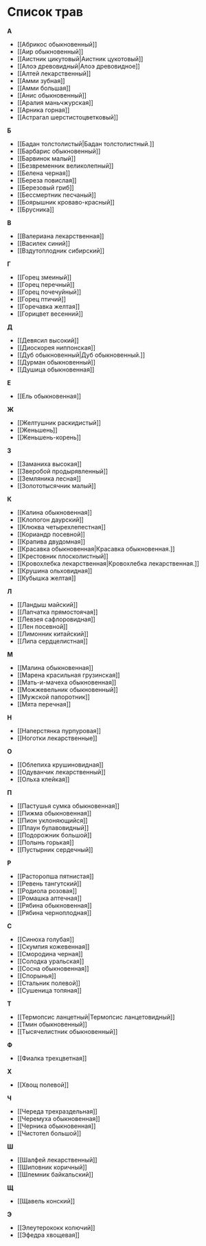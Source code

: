 # Список трав

**А**
- [[Абрикос обыкновенный]]
- [[Аир обыкновенный]]
- [[Аистник цикутовый|Аистник цукотовый]]
- [[Алоэ древовидный|Алоэ древовидное]]
- [[Алтей лекарственный]]
- [[Амми зубная]]
- [[Амми большая]]
- [[Анис обыкновенный]]
- [[Аралия маньчжурская]]
- [[Арника горная]]
- [[Астрагал шерстистоцветковый]]

**Б**
- [[Бадан толстолистый|Бадан толстолистный.]]
- [[Барбарис обыкновенный]]
- [[Барвинок малый]]
- [[Безвременник великолепный]]
- [[Белена черная]]
- [[Береза повислая]]
- [[Березовый гриб]]
- [[Бессмертник песчаный]]
- [[Боярышник кроваво-красный]]
- [[Брусника]]

**В**
- [[Валериана лекарственная]]
- [[Василек синий]]
- [[Вздутоплодник сибирский]]

**Г**
- [[Горец змеиный]]
- [[Горец перечный]]
- [[Горец почечуйный]]
- [[Горец птичий]]
- [[Горечавка желтая]]
- [[Горицвет весенний]]

**Д**
- [[Девясил высокий]]
- [[Диоскорея ниппонская]]
- [[Дуб обыкновенный|Дуб обыкновенный.]]
- [[Дурман обыкновенный]]
- [[Душица обыкновенная]]

**Е**
- [[Ель обыкновенная]]

**Ж**
- [[Желтушник раскидистый]]
- [[Женьшень]]
- [[Женьшень-корень]]

**З**
- [[Заманиха высокая]]
- [[Зверобой продырявленный]]
- [[Земляника лесная]]
- [[Золототысячник малый]]

**К**
- [[Калина обыкновенная]]
- [[Клопогон даурский]]
- [[Клюква четырехлепестная]]
- [[Кориандр посевной]]
- [[Крапива двудомная]]
- [[Красавка обыкновенная|Красавка обыкновенная.]]
- [[Крестовник плосколистный]]
- [[Кровохлебка лекарственная|Кровохлебка лекарственная.]]
- [[Крушина ольховидная]]
- [[Кубышка желтая]]

**Л**
- [[Ландыш майский]]
- [[Лапчатка прямостоячая]]
- [[Левзея сафлоровидная]]
- [[Лен посевной]]
- [[Лимонник китайский]]
- [[Липа сердцелистная]]

**М**
- [[Малина обыкновенная]]
- [[Марена красильная грузинская]]
- [[Мать-и-мачеха обыкновенная]]
- [[Можжевельник обыкновенный]]
- [[Мужской папоротник]]
- [[Мята перечная]]

**Н**
- [[Наперстянка пурпуровая]]
- [[Ноготки лекарственные]]

**О**
- [[Облепиха крушиновидная]]
- [[Одуванчик лекарственный]]
- [[Ольха клейкая]]

**П**
- [[Пастушья сумка обыкновенная]]
- [[Пижма обыкновенная]]
- [[Пион уклоняющийся]]
- [[Плаун булавовидный]]
- [[Подорожник большой]]
- [[Полынь горькая]]
- [[Пустырник сердечный]]

**Р**
- [[Расторопша пятнистая]]
- [[Ревень тангутский]]
- [[Родиола розовая]]
- [[Ромашка аптечная]]
- [[Рябина обыкновенная]]
- [[Рябина черноплодная]]

**С**
- [[Синюха голубая]]
- [[Скумпия кожевенная]]
- [[Смородина черная]]
- [[Солодка уральская]]
- [[Сосна обыкновенная]]
- [[Спорынья]]
- [[Стальник полевой]]
- [[Сушеница топяная]]

**Т**
- [[Термопсис ланцетный|Термопсис ланцетовидный]]
- [[Тмин обыкновенный]]
- [[Тысячелистник обыкновенный]]

**Ф**
- [[Фиалка трехцветная]]

**Х**
- [[Хвощ полевой]]

**Ч**
- [[Череда трехраздельная]]
- [[Черемуха обыкновенная]]
- [[Черника обыкновенная]]
- [[Чистотел большой]]

**Ш**
- [[Шалфей лекарственный]]
- [[Шиповник коричный]]
- [[Шлемник байкальский]]

**Щ**
- [[Щавель конский]]

**Э**
- [[Элеутерококк колючий]]
- [[Эфедра хвощевая]]
